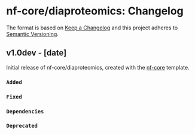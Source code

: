 # nf-core/diaproteomics: Changelog

The format is based on [Keep a Changelog](https://keepachangelog.com/en/1.0.0/)
and this project adheres to [Semantic Versioning](https://semver.org/spec/v2.0.0.html).

## v1.0dev - [date]

Initial release of nf-core/diaproteomics, created with the [nf-core](https://nf-co.re/) template.

### `Added`

### `Fixed`

### `Dependencies`

### `Deprecated`

